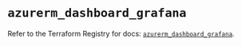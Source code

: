 # `azurerm_dashboard_grafana`

Refer to the Terraform Registry for docs: [`azurerm_dashboard_grafana`](https://registry.terraform.io/providers/hashicorp/azurerm/3.103.0/docs/resources/dashboard_grafana).
